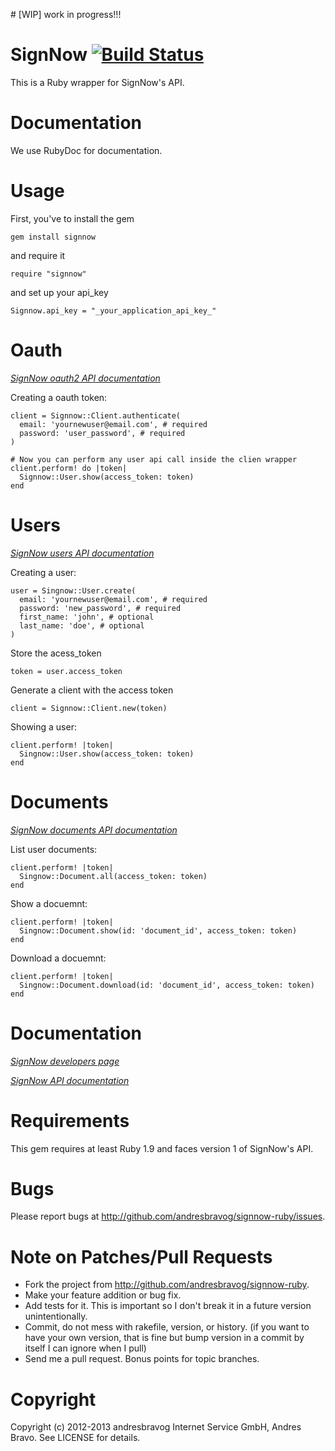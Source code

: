 # [WIP] work in progress!!!

SignNow [![Build Status](https://secure.travis-ci.org/andresbravog/signnow-ruby.png)](https://travis-ci.org/andresbravog/signnow-ruby)
======

This is a Ruby wrapper for SignNow's API.

Documentation
=====

We use RubyDoc for documentation.

Usage
======

First, you've to install the gem

    gem install signnow

and require it

    require "signnow"

and set up your api_key

    Signnow.api_key = "_your_application_api_key_"


Oauth
=====

*[SignNow oauth2 API documentation](https://signnow.atlassian.net/wiki/display/SAPI/REST+Endpoints#RESTEndpoints-POST/oauth2)*

Creating a oauth token:

    client = Signnow::Client.authenticate(
      email: 'yournewuser@email.com', # required
      password: 'user_password', # required
    )

    # Now you can perform any user api call inside the clien wrapper
    client.perform! do |token|
      Signnow::User.show(access_token: token)
    end


Users
=====

*[SignNow users API documentation](https://signnow.atlassian.net/wiki/display/SAPI/REST+Endpoints#RESTEndpoints-/user)*

Creating a user:

    user = Singnow::User.create(
      email: 'yournewuser@email.com', # required
      password: 'new_password', # required
      first_name: 'john', # optional
      last_name: 'doe', # optional
    )

Store the acess_token

    token = user.access_token

Generate a client with the access token

    client = Signnow::Client.new(token)

Showing a user:

    client.perform! |token|
      Singnow::User.show(access_token: token)
    end


Documents
=====

*[SignNow documents API documentation](https://signnow.atlassian.net/wiki/display/SAPI/REST+Endpoints#RESTEndpoints-/document)*

List user documents:

    client.perform! |token|
      Singnow::Document.all(access_token: token)
    end

Show a docuemnt:

    client.perform! |token|
      Singnow::Document.show(id: 'document_id', access_token: token)
    end

Download a docuemnt:

    client.perform! |token|
      Singnow::Document.download(id: 'document_id', access_token: token)
    end


Documentation
=====

*[SignNow developers page](https://developers.signnow.com)*

*[SignNow API documentation](https://signnow.atlassian.net/wiki/display/SAPI/REST+Endpoints)*


Requirements
=====

This gem requires at least Ruby 1.9 and faces version 1 of SignNow's API.

Bugs
======

Please report bugs at http://github.com/andresbravog/signnow-ruby/issues.

Note on Patches/Pull Requests
======

* Fork the project from http://github.com/andresbravog/signnow-ruby.
* Make your feature addition or bug fix.
* Add tests for it. This is important so I don't break it in a
  future version unintentionally.
* Commit, do not mess with rakefile, version, or history.
  (if you want to have your own version, that is fine but bump version in a commit by itself I can ignore when I pull)
* Send me a pull request. Bonus points for topic branches.

Copyright
======

Copyright (c) 2012-2013 andresbravog Internet Service GmbH, Andres Bravo. See LICENSE for details.
